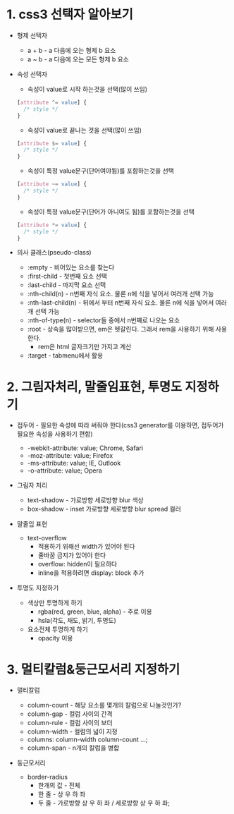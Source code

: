 # 1. css3 선택자 알아보기
* 형제 선택자
  * a + b - a 다음에 오는 형제 b 요소
  * a ~ b - a 다음에 오는 모든 형제 b 요소

* 속성 선택자
    * 속성이 value로 시작 하는것을 선택(많이 쓰임)
    ```css
    [attribute ^= value] {
      /* style */
    }
    ```

    * 속성이 value로 끝나는 것을 선택(많이 쓰임)
    ```css
    [attribute $= value] {
      /* style */
    }
    ```

    * 속성이 특정 value문구(단어여야됨)를 포함하는것을 선택
    ```css
    [attribute ~= value] {
      /* style */
    }
    ```

    * 속성이 특정 value문구(단어가 아니여도 됨)를 포함하는것을 선택
    ```css
    [attribute *= value] {
      /* style */
    }
    ```

* 의사 클래스(pseudo-class)
  * :empty - 비어있는 요소를 찾는다
  * :first-child - 첫번째 요소 선택
  * :last-child - 마지막 요소 선택
  * :nth-child(n) - n번째 자식 요소. 물론 n에 식을 넣어서 여러개 선택 가능
  * :nth-last-child(n) - 뒤에서 부터 n번째 자식 요소. 물론 n에 식을 넣어서 여러개 선택 가능
  * :nth-of-type(n) - selector들 중에서 n번째로 나오는 요소
  * :root - 상속을 많이받으면, em은 헷갈린다. 그래서 rem을 사용하기 위해 사용한다.
    * rem은 html 글자크기만 가지고 계산
  * :target - tabmenu에서 활용

# 2. 그림자처리, 말줄임표현, 투명도 지정하기
* 접두어 - 필요한 속성에 따라 써줘야 한다(css3 generator를 이용하면, 접두어가 필요한 속성을 사용하기 편함)
  * -webkit-attribute: value; Chrome, Safari
  * -moz-attribute: value; Firefox
  * -ms-attribute: value; IE, Outlook
  * -o-attribute: value; Opera

* 그림자 처리
  * text-shadow - 가로방향 세로방향 blur 색상
  * box-shadow - inset 가로방향 세로방향 blur spread 컬러

* 말줄임 표현
  * text-overflow
    * 적용하기 위해선 width가 있어야 된다
    * 줄바꿈 금지가 있어야 한다
    * overflow: hidden이 필요하다
    * inline을 적용하려면 display: block 추가

* 투명도 지정하기
  * 색상만 투명하게 하기
    * rgba(red, green, blue, alpha) - 주로 이용
    * hsla(각도, 채도, 밝기, 투명도)
  * 요소전체 투명하게 하기
    * opacity 이용

# 3. 멀티칼럼&둥근모서리 지정하기
* 멀티칼럼
  * column-count - 해당 요소를 몇개의 칼럼으로 나눌것인가?
  * column-gap - 컬럼 사이의 간격
  * column-rule - 컬럼 사이의 보더
  * column-width - 컬럼의 넓이 지정
  * columns: column-width column-count ...;
  * column-span - n개의 칼럼을 병합

* 둥근모서리
  * border-radius
    * 한개의 값 - 전체
    * 한 줄 - 상 우 하 좌
    * 두 줄 - 가로방향 상 우 하 좌 / 세로방향 상 우 하 좌;